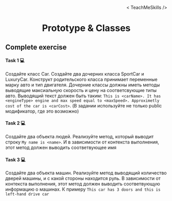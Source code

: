 <p align='right'>< TeachMeSkills /></p>
<h1 align='center'>Prototype & Classes</h1>

## Complete exercise

#### Task 1 💻

Создайте класс Car. Создайте два дочерних класса SportCar и LuxuryCar. Конструкт родительского класса принимает переменные марку авто и тип двигателя. Дочерние классы должны иметь методы выводящие максиальную скорость и цену на соответсвующие типы авто. Выводящий текст должен быть таким: `This is <carName>. It has <engineType> engine and max speed equal to <maxSpeed>. Approximetly cost of the car is <carCost>`. (В задании используйте не только public модификатор, где это возможно)

#### Task 2 💻

Создайте два объекта людей. Реализуйте метод, который выводит строку `My name is <name>`. И в зависимости от контекста выполнения, этот метод должен выводить соответвующее имя

#### Task 3 💻

Создайте два объекта машин. Реализуйте метод выводящий количество дверей машины, и с какой стороны находится руль. В зависимости от контекста выполнения, этот метод должен выводить соответвующую информацию о машинах. К примеру `This car has 3 doors and this is left-hand drive car`

